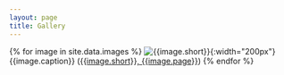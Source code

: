 ```yaml
---
layout: page
title: Gallery
---
```


{% for image in site.data.images %}
  ![{{image.short}}]({{site.baseurl}}/assets/img/{{image.img}}){:width="200px"}
  {{image.caption}} ([{{image.short}}, {{image.page}}](/counting-pebbles/bibliography#{{image.source}}))
{% endfor %}
